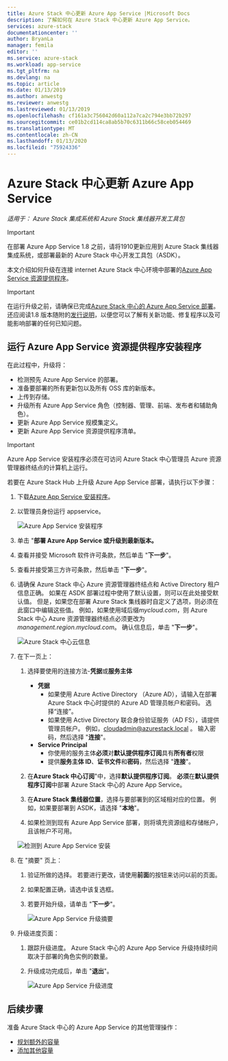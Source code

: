 ```yaml
---
title: Azure Stack 中心更新 Azure App Service |Microsoft Docs
description: 了解如何在 Azure Stack 中心更新 Azure App Service。
services: azure-stack
documentationcenter: ''
author: BryanLa
manager: femila
editor: ''
ms.service: azure-stack
ms.workload: app-service
ms.tgt_pltfrm: na
ms.devlang: na
ms.topic: article
ms.date: 01/13/2019
ms.author: anwestg
ms.reviewer: anwestg
ms.lastreviewed: 01/13/2019
ms.openlocfilehash: cf161a3c756042d60a112a7ca2c794e3bb72b297
ms.sourcegitcommit: ce01b2cd114ca8ab5b70c6311b66c58ceb054469
ms.translationtype: MT
ms.contentlocale: zh-CN
ms.lasthandoff: 01/13/2020
ms.locfileid: "75924336"
---
```

# <a name="update-azure-app-service-on-azure-stack-hub"></a>Azure Stack 中心更新 Azure App Service

*适用于： Azure Stack 集成系统和 Azure Stack 集线器开发工具包*

> [!IMPORTANT]
> 在部署 Azure App Service 1.8 之前，请将1910更新应用到 Azure Stack 集线器集成系统，或部署最新的 Azure Stack 中心开发工具包（ASDK）。

本文介绍如何升级在连接 internet Azure Stack 中心环境中部署的[Azure App Service 资源提供程序](azure-stack-app-service-overview.md)。

> [!IMPORTANT]
> 在运行升级之前，请确保已完成[Azure Stack 中心的 Azure App Service 部署](azure-stack-app-service-deploy.md)。 还应阅读1.8 版本随附的[发行说明](azure-stack-app-service-release-notes-update-eight.md)，以便您可以了解有关新功能、修复程序以及可能影响部署的任何已知问题。

## <a name="run-the-azure-app-service-resource-provider-installer"></a>运行 Azure App Service 资源提供程序安装程序

在此过程中，升级将：

* 检测预先 Azure App Service 的部署。
* 准备要部署的所有更新包以及所有 OSS 库的新版本。
* 上传到存储。
* 升级所有 Azure App Service 角色（控制器、管理、前端、发布者和辅助角色）。
* 更新 Azure App Service 规模集定义。
* 更新 Azure App Service 资源提供程序清单。

> [!IMPORTANT]
> Azure App Service 安装程序必须在可访问 Azure Stack 中心管理员 Azure 资源管理器终结点的计算机上运行。

若要在 Azure Stack Hub 上升级 Azure App Service 部署，请执行以下步骤：

1. 下载[Azure App Service 安装程序](https://aka.ms/appsvcupdate8installer)。

2. 以管理员身份运行 appservice。

    ![Azure App Service 安装程序][1]

3. 单击 "**部署 Azure App Service 或升级到最新版本。**

4. 查看并接受 Microsoft 软件许可条款，然后单击 "**下一步**"。

5. 查看并接受第三方许可条款，然后单击 "**下一步**"。

6. 请确保 Azure Stack 中心 Azure 资源管理器终结点和 Active Directory 租户信息正确。 如果在 ASDK 部署过程中使用了默认设置，则可以在此处接受默认值。 但是，如果您在部署 Azure Stack 集线器时自定义了选项，则必须在此窗口中编辑这些值。 例如，如果使用域后缀*mycloud.com*，则 Azure Stack 中心 Azure 资源管理器终结点必须更改为*management.region.mycloud.com*。 确认信息后，单击 "**下一步**"。

    ![Azure Stack 中心云信息][2]

7. 在下一页上：

    1. 选择要使用的连接方法-**凭据**或**服务主体**
        - **凭据**
            - 如果使用 Azure Active Directory （Azure AD），请输入在部署 Azure Stack 中心时提供的 Azure AD 管理员帐户和密码。 选择“连接”。
            - 如果使用 Active Directory 联合身份验证服务（AD FS），请提供管理员帐户。 例如，cloudadmin@azurestack.local 。 输入密码，然后选择 "**连接**"。
        - **Service Principal**
            - 你使用的服务主体**必须**对**默认提供程序订阅**具有**所有者**权限
            - 提供**服务主体 ID**、**证书文件**和**密码**，然后选择 "**连接**"。

    1. 在**Azure Stack 中心订阅**"中，选择**默认提供程序订阅**。    **必须**在**默认提供程序订阅**中部署 Azure Stack 中心的 Azure App Service。

    1. 在**Azure Stack 集线器位置**，选择与要部署到的区域相对应的位置。 例如，如果要部署到 ASDK，请选择 "**本地**"。

    1. 如果检测到现有 Azure App Service 部署，则将填充资源组和存储帐户，且该帐户不可用。

      ![检测到 Azure App Service 安装][3]

8. 在 "摘要" 页上：
   1. 验证所做的选择。 若要进行更改，请使用**前面**的按钮来访问以前的页面。
   2. 如果配置正确，请选中该复选框。
   3. 若要开始升级，请单击 "**下一步**"。

       ![Azure App Service 升级摘要][4]

9. 升级进度页面：
    1. 跟踪升级进度。 Azure Stack 中心的 Azure App Service 升级持续时间取决于部署的角色实例的数量。
    2. 升级成功完成后，单击 "**退出**"。

        ![Azure App Service 升级进度][5]

<!--Image references-->
[1]: ./media/azure-stack-app-service-update/app-service-exe.png
[2]: ./media/azure-stack-app-service-update/app-service-azure-resource-manager-endpoints.png
[3]: ./media/azure-stack-app-service-update/app-service-installation-detected.png
[4]: ./media/azure-stack-app-service-update/app-service-upgrade-summary.png
[5]: ./media/azure-stack-app-service-update/app-service-upgrade-complete.png

## <a name="next-steps"></a>后续步骤

准备 Azure Stack 中心的 Azure App Service 的其他管理操作：

* [规划额外的容量](azure-stack-app-service-capacity-planning.md)
* [添加其他容量](azure-stack-app-service-add-worker-roles.md)
